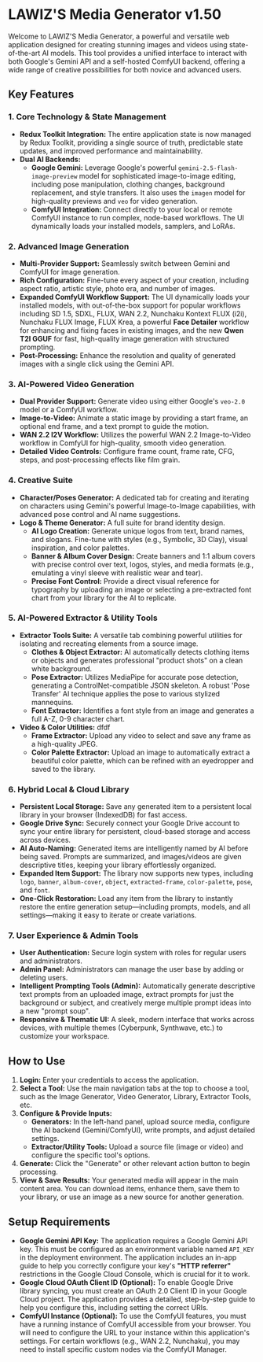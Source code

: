 # LAWIZ'S Media Generator v1.50

Welcome to LAWIZ'S Media Generator, a powerful and versatile web application designed for creating stunning images and videos using state-of-the-art AI models. This tool provides a unified interface to interact with both Google's Gemini API and a self-hosted ComfyUI backend, offering a wide range of creative possibilities for both novice and advanced users.

## Key Features

### 1. Core Technology & State Management
- **Redux Toolkit Integration:** The entire application state is now managed by Redux Toolkit, providing a single source of truth, predictable state updates, and improved performance and maintainability.
- **Dual AI Backends:**
  - **Google Gemini:** Leverage Google's powerful `gemini-2.5-flash-image-preview` model for sophisticated image-to-image editing, including pose manipulation, clothing changes, background replacement, and style transfers. It also uses the `imagen` model for high-quality previews and `veo` for video generation.
  - **ComfyUI Integration:** Connect directly to your local or remote ComfyUI instance to run complex, node-based workflows. The UI dynamically loads your installed models, samplers, and LoRAs.

### 2. Advanced Image Generation
- **Multi-Provider Support:** Seamlessly switch between Gemini and ComfyUI for image generation.
- **Rich Configuration:** Fine-tune every aspect of your creation, including aspect ratio, artistic style, photo era, and number of images.
- **Expanded ComfyUI Workflow Support:** The UI dynamically loads your installed models, with out-of-the-box support for popular workflows including SD 1.5, SDXL, FLUX, WAN 2.2, Nunchaku Kontext FLUX (i2i), Nunchaku FLUX Image, FLUX Krea, a powerful **Face Detailer** workflow for enhancing and fixing faces in existing images, and the new **Qwen T2I GGUF** for fast, high-quality image generation with structured prompting.
- **Post-Processing:** Enhance the resolution and quality of generated images with a single click using the Gemini API.

### 3. AI-Powered Video Generation
- **Dual Provider Support:** Generate video using either Google's `veo-2.0` model or a ComfyUI workflow.
- **Image-to-Video:** Animate a static image by providing a start frame, an optional end frame, and a text prompt to guide the motion.
- **WAN 2.2 I2V Workflow:** Utilizes the powerful WAN 2.2 Image-to-Video workflow in ComfyUI for high-quality, smooth video generation.
- **Detailed Video Controls:** Configure frame count, frame rate, CFG, steps, and post-processing effects like film grain.

### 4. Creative Suite
- **Character/Poses Generator:** A dedicated tab for creating and iterating on characters using Gemini's powerful Image-to-Image capabilities, with advanced pose control and AI name suggestions.
- **Logo & Theme Generator:** A full suite for brand identity design.
  - **AI Logo Creation:** Generate unique logos from text, brand names, and slogans. Fine-tune with styles (e.g., Symbolic, 3D Clay), visual inspiration, and color palettes.
  - **Banner & Album Cover Design:** Create banners and 1:1 album covers with precise control over text, logos, styles, and media formats (e.g., emulating a vinyl sleeve with realistic wear and tear).
  - **Precise Font Control:** Provide a direct visual reference for typography by uploading an image or selecting a pre-extracted font chart from your library for the AI to replicate.

### 5. AI-Powered Extractor & Utility Tools
- **Extractor Tools Suite:** A versatile tab combining powerful utilities for isolating and recreating elements from a source image.
  - **Clothes & Object Extractor:** AI automatically detects clothing items or objects and generates professional "product shots" on a clean white background.
  - **Pose Extractor:** Utilizes MediaPipe for accurate pose detection, generating a ControlNet-compatible JSON skeleton. A robust 'Pose Transfer' AI technique applies the pose to various stylized mannequins.
  - **Font Extractor:** Identifies a font style from an image and generates a full A-Z, 0-9 character chart.
- **Video & Color Utilities:** dfdf
  - **Frame Extractor:** Upload any video to select and save any frame as a high-quality JPEG.
  - **Color Palette Extractor:** Upload an image to automatically extract a beautiful color palette, which can be refined with an eyedropper and saved to the library.

### 6. Hybrid Local & Cloud Library
- **Persistent Local Storage:** Save any generated item to a persistent local library in your browser (IndexedDB) for fast access.
- **Google Drive Sync:** Securely connect your Google Drive account to sync your entire library for persistent, cloud-based storage and access across devices.
- **AI Auto-Naming:** Generated items are intelligently named by AI before being saved. Prompts are summarized, and images/videos are given descriptive titles, keeping your library effortlessly organized.
- **Expanded Item Support:** The library now supports new types, including `logo`, `banner`, `album-cover`, `object`, `extracted-frame`, `color-palette`, `pose`, and `font`.
- **One-Click Restoration:** Load any item from the library to instantly restore the entire generation setup—including prompts, models, and all settings—making it easy to iterate or create variations.

### 7. User Experience & Admin Tools



- **User Authentication:** Secure login system with roles for regular users and administrators.
- **Admin Panel:** Administrators can manage the user base by adding or deleting users.
- **Intelligent Prompting Tools (Admin):** Automatically generate descriptive text prompts from an uploaded image, extract prompts for just the background or subject, and creatively merge multiple prompt ideas into a new "prompt soup".
- **Responsive & Thematic UI:** A sleek, modern interface that works across devices, with multiple themes (Cyberpunk, Synthwave, etc.) to customize your workspace.

## How to Use

1.  **Login:** Enter your credentials to access the application.
2.  **Select a Tool:** Use the main navigation tabs at the top to choose a tool, such as the Image Generator, Video Generator, Library, Extractor Tools, etc.
3.  **Configure & Provide Inputs:**
    -   **Generators:** In the left-hand panel, upload source media, configure the AI backend (Gemini/ComfyUI), write prompts, and adjust detailed settings.
    -   **Extractor/Utility Tools:** Upload a source file (image or video) and configure the specific tool's options.
4.  **Generate:** Click the "Generate" or other relevant action button to begin processing.
5.  **View & Save Results:** Your generated media will appear in the main content area. You can download items, enhance them, save them to your library, or use an image as a new source for another generation.

## Setup Requirements

-   **Google Gemini API Key:** The application requires a Google Gemini API key. This must be configured as an environment variable named `API_KEY` in the deployment environment. The application includes an in-app guide to help you correctly configure your key's **"HTTP referrer"** restrictions in the Google Cloud Console, which is crucial for it to work.
-   **Google Cloud OAuth Client ID (Optional):** To enable Google Drive library syncing, you must create an OAuth 2.0 Client ID in your Google Cloud project. The application provides a detailed, step-by-step guide to help you configure this, including setting the correct URIs.
-   **ComfyUI Instance (Optional):** To use the ComfyUI features, you must have a running instance of ComfyUI accessible from your browser. You will need to configure the URL to your instance within this application's settings. For certain workflows (e.g., WAN 2.2, Nunchaku), you may need to install specific custom nodes via the ComfyUI Manager.